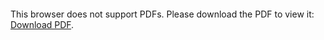 <object data="christ-in-song/CIS1908pdfs/696.pdf" type="application/pdf" width="100%" height="1024px">
    <embed src="christ-in-song/CIS1908pdfs/696.pdf">
        <p>This browser does not support PDFs. Please download the PDF to view it: <a href="christ-in-song/CIS1908pdfs/696.pdf">Download PDF</a>.</p>
    </embed>
</object>
